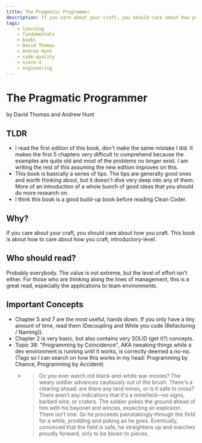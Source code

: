 ```yaml
---
title: The Pragmatic Programmer
description: If you care about your craft, you should care about how you craft. This book is about how to care about how you craft, introductory-level.
tags:
    - learning
    - fundamentals
    - books
    - David Thomas
    - Andrew Hunt
    - code-quality
    - score-4
    - engineering
---
```


# The Pragmatic Programmer

by David Thomas and Andrew Hunt

## TLDR

-   I read the first edition of this book, don't make the same mistake I did. It makes the first 5 chapters very difficult to comprehend because the examples are quite old and most of the problems no longer exist. I am writing the rest of this assuming the new edition improves on this.
-   This book is basically a series of tips. The tips are generally good ones and worth thinking about, but it doesn't dive very deep into any of them. More of an introduction of a whole bunch of good ideas that you should do more research on.
-   I think this book is a good build-up book before reading Clean Coder.

## Why?

If you care about your craft, you should care about how you craft. This book is about how to care about how you craft, introductory-level.

## Who should read?

Probably everybody. The value is not extreme, but the level of effort isn't either. For those who are thinking along the lines of management, this is a great read, especially the applications to team environments.

## Important Concepts

-   Chapter 5 and 7 are the most useful, hands down. If you only have a tiny amount of time, read them (Decoupling and While you code (Refactoring / Naming)).
-   Chapter 2 is very basic, but also contains very SOLID (get it?) concepts.
-   Topic 38: "Programming by Coincidence", AKA tweaking things while a dev environment is running until it works, is correctly deemed a no-no. (Tags so I can search on how this works in my head: Programming by Chance, Programming by Accident)
    -   > Do you ever watch old black-and-white war movies? The weary soldier advances cautiously out of the brush. There's a clearing ahead: are there any land mines, or is it safe to cross? There aren't any indications that it's a minefield—no signs, barbed wire, or craters. The soldier pokes the ground ahead of him with his bayonet and winces, expecting an explosion. There isn't one. So he proceeds painstakingly through the field for a while, prodding and poking as he goes. Eventually, convinced that the field is safe, he straightens up and marches proudly forward, only to be blown to pieces.
